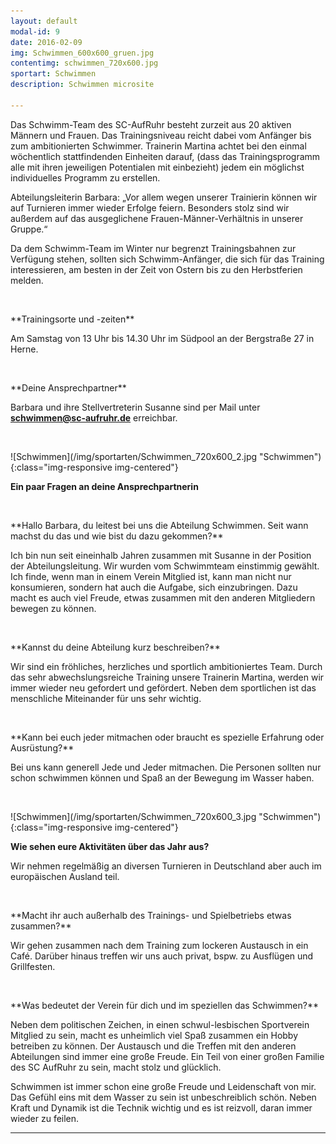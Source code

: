 ```yaml
---
layout: default
modal-id: 9
date: 2016-02-09
img: Schwimmen_600x600_gruen.jpg
contentimg: schwimmen_720x600.jpg
sportart: Schwimmen
description: Schwimmen microsite
             
---
```


Das Schwimm-Team des SC-AufRuhr besteht zurzeit aus 20 aktiven Männern und Frauen. Das Trainingsniveau reicht dabei vom Anfänger bis zum ambitionierten Schwimmer. 
Trainerin Martina achtet bei den einmal wöchentlich stattfindenden Einheiten darauf, (dass das Trainingsprogramm alle mit ihren jeweiligen Potentialen mit einbezieht)
jedem ein möglichst individuelles Programm zu erstellen.

Abteilungsleiterin Barbara: „Vor allem wegen unserer Trainierin können wir auf Turnieren immer wieder Erfolge feiern. 
Besonders stolz sind wir außerdem auf das ausgeglichene Frauen-Männer-Verhältnis in unserer Gruppe.“ 

Da dem Schwimm-Team im Winter nur begrenzt Trainingsbahnen zur Verfügung stehen, sollten sich Schwimm-Anfänger, die sich für das Training interessieren, 
am besten in der Zeit von Ostern bis zu den Herbstferien melden.
  
<p>&nbsp;</p>
**Trainingsorte und -zeiten**

Am Samstag von 13 Uhr bis 14.30 Uhr im Südpool an der Bergstraße 27 in Herne.

<p>&nbsp;</p>
**Deine Ansprechpartner**

Barbara und ihre Stellvertreterin Susanne sind per Mail unter <b><a href="mailto:schwimmen@sc-aufruhr.de"><font color="#0000FF">schwimmen@sc-aufruhr.de</font></a></b> erreichbar.
  
<p>&nbsp;</p>
![Schwimmen](/img/sportarten/Schwimmen_720x600_2.jpg "Schwimmen"){:class="img-responsive img-centered"}


**Ein paar Fragen an deine Ansprechpartnerin**

<p>&nbsp;</p>
**Hallo Barbara, du leitest bei uns die Abteilung Schwimmen. Seit wann machst du das und wie bist du dazu gekommen?**
  
Ich bin nun seit eineinhalb Jahren  zusammen mit Susanne in der Position der  Abteilungsleitung.  Wir wurden vom Schwimmteam einstimmig gewählt. 
Ich finde, wenn man in einem Verein Mitglied ist, kann man nicht  nur konsumieren, sondern hat auch die Aufgabe, sich einzubringen. 
Dazu macht es auch viel Freude, etwas zusammen mit den anderen Mitgliedern bewegen zu können.

<p>&nbsp;</p>
**Kannst du deine Abteilung kurz beschreiben?**

Wir sind ein fröhliches, herzliches und sportlich ambitioniertes Team. Durch das sehr abwechslungsreiche Training unsere Trainerin Martina, 
werden wir immer wieder neu gefordert und gefördert.
Neben dem sportlichen ist das menschliche Miteinander für uns sehr wichtig. 
<p>&nbsp;</p>
**Kann bei euch jeder mitmachen oder braucht es spezielle Erfahrung oder Ausrüstung?**

Bei uns kann generell Jede und Jeder mitmachen. Die Personen sollten nur schon schwimmen können und Spaß an der Bewegung im Wasser haben.

<p>&nbsp;</p>
![Schwimmen](/img/sportarten/Schwimmen_720x600_3.jpg "Schwimmen"){:class="img-responsive img-centered"}

**Wie sehen eure Aktivitäten über das Jahr aus?**

Wir nehmen regelmäßig an diversen Turnieren in Deutschland aber auch im europäischen Ausland teil. 
<p>&nbsp;</p>
**Macht ihr auch außerhalb des Trainings- und Spielbetriebs etwas zusammen?**

Wir gehen zusammen nach dem Training zum lockeren Austausch in ein Café. Darüber hinaus treffen wir uns auch privat, bspw. zu Ausflügen und Grillfesten.  
<p>&nbsp;</p>
**Was bedeutet der Verein für dich und im speziellen das Schwimmen?**

Neben dem politischen Zeichen, in einen schwul-lesbischen Sportverein Mitglied zu sein, macht es unheimlich viel Spaß zusammen ein Hobby betreiben zu können. 
Der Austausch und die Treffen mit den anderen Abteilungen sind immer eine große Freude. Ein Teil von einer großen Familie des SC AufRuhr zu sein, macht stolz und glücklich.

Schwimmen ist immer schon eine große Freude und Leidenschaft von mir. Das Gefühl eins mit dem Wasser zu sein ist unbeschreiblich schön. 
Neben Kraft und Dynamik ist die Technik wichtig und es ist reizvoll, daran immer wieder zu feilen.

___
